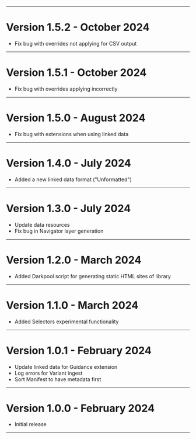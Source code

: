 ***

# Version 1.5.2 - October 2024

- Fix bug with overrides not applying for CSV output

***

# Version 1.5.1 - October 2024

- Fix bug with overrides applying incorrectly 

***

# Version 1.5.0 - August 2024

- Fix bug with extensions when using linked data

***

# Version 1.4.0 - July 2024

- Added a new linked data format ("Unformatted") 

***

# Version 1.3.0 - July 2024

- Update data resources
- Fix bug in Navigator layer generation

***

# Version 1.2.0 - March 2024

- Added Darkpool script for generating static HTML sites of library

***

# Version 1.1.0 - March 2024

- Added Selectors experimental functionality

***

# Version 1.0.1 - February 2024

- Update linked data for Guidance extension
- Log errors for Variant ingest
- Sort Manifest to have metadata first

***

# Version 1.0.0 - February 2024

- Initial release

***

